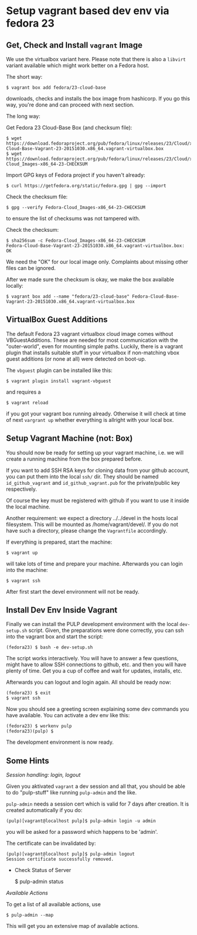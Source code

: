 Setup vagrant based dev env via fedora 23
=========================================

Get, Check and Install `vagrant` Image
--------------------------------------

We use the virtualbox variant here. Please note that there is also a
`libvirt` variant available which might work better on a Fedora host.

The short way:

    $ vagrant box add fedora/23-cloud-base

downloads, checks and installs the box image from hashicorp. If you go
this way, you're done and can proceed with next section.

The long way:

Get Fedora 23 Cloud-Base Box (and checksum file):

    $ wget https://download.fedoraproject.org/pub/fedora/linux/releases/23/Cloud/x86_64/Images/Fedora-Cloud-Base-Vagrant-23-20151030.x86_64.vagrant-virtualbox.box
    $ wget https://download.fedoraproject.org/pub/fedora/linux/releases/23/Cloud/x86_64/Images/Fedora-Cloud_Images-x86_64-23-CHECKSUM

Import GPG keys of Fedora project if you haven't already:

    $ curl https://getfedora.org/static/fedora.gpg | gpg --import

Check the checksum file:

    $ gpg --verify Fedora-Cloud_Images-x86_64-23-CHECKSUM

to ensure the list of checksums was not tampered with.

Check the checksum:

    $ sha256sum -c Fedora-Cloud_Images-x86_64-23-CHECKSUM
    Fedora-Cloud-Base-Vagrant-23-20151030.x86_64.vagrant-virtualbox.box: OK

We need the "OK" for our local image only. Complaints about missing
other files can be ignored.

After we made sure the checksum is okay, we make the box available locally:

    $ vagrant box add --name "fedora/23-cloud-base" Fedora-Cloud-Base-Vagrant-23-20151030.x86_64.vagrant-virtualbox.box


VirtualBox Guest Additions
--------------------------

The default Fedora 23 vagrant virtualbox cloud image comes without
VBGuestAdditions. These are needed for most communication with the
"outer-world", even for mounting simple paths. Luckily, there is a
vagrant plugin that installs suitable stuff in your virtualbox if
non-matching vbox guest additions (or none at all) were detected on
boot-up.

The `vbguest` plugin can be installed like this:

    $ vagrant plugin install vagrant-vbguest

and requires a

    $ vagrant reload

if you got your vagrant box running already. Otherwise it will check
at time of next `vargrant up` whether everything is allright with your
local box.


Setup Vagrant Machine (not: Box)
--------------------------------

You should now be ready for setting up your vagrant machine, i.e.
we will create a running machine from the box prepared before.

If you want to add SSH RSA keys for cloning data from your github
account, you can put them into the local `ssh/` dir. They should
be named `id_github_vagrant` and `id_github_vagrant.pub` for the
private/public key respectively.

Of course the key must be registered with github if you want to use
it inside the local machine.

Another requirement: we expect a directory ../../devel in the hosts
local filesystem. This will be mounted as /home/vagrant/devel/. If
you do not have such a directory, please change the `Vagrantfile`
accordingly.

If everything is prepared, start the machine:

    $ vagrant up

will take lots of time and prepare your machine. Afterwards you can
login into the machine:

    $ vagrant ssh

After first start the devel environment will not be ready.


Install Dev Env Inside Vagrant
------------------------------

Finally we can install the PULP development environment with the local
`dev-setup.sh` script. Given, the preparations were done correctly,
you can ssh into the vagrant box and start the script:

    (fedora23) $ bash -e dev-setup.sh

The script works interactively. You will have to answer a few
questions, might have to allow SSH connections to github, etc. and
then you will have plenty of time. Get you a cup of coffee and wait
for updates, installs, etc.

Afterwards you can logout and login again. All should be ready now:

    (fedora23) $ exit
    $ vagrant ssh

Now you should see a greeting screen explaining some dev commands you
have available. You can activate a dev env like this:

    (fedora23) $ workenv pulp
    (fedora23)(pulp) $

The development environment is now ready.


Some Hints
----------

*Session handling: login, logout*

Given you aktivated `vagrant` a dev session and all that, you should
be able to do "pulp-stuff" like running `pulp-admin` and the like.

`pulp-admin` needs a session cert which is valid for 7 days after
creation. It is created automatically if you do:

    (pulp)[vagrant@localhost pulp]$ pulp-admin login -u admin

you will be asked for a password which happens to be 'admin'.

The certificate can be invalidated by:

    (pulp)[vagrant@localhost pulp]$ pulp-admin logout
    Session certificate successfully removed.



* Check Status of Server

   $ pulp-admin status


*Available Actions*

To get a list of all available actions, use

    $ pulp-admin --map

This will get you an extensive map of available actions.



